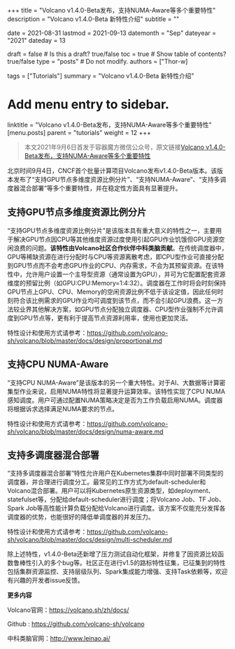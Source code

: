 +++
title = "Volcano v1.4.0-Beta发布，支持NUMA-Aware等多个重要特性"
description = "Volcano v1.4.0-Beta 新特性介绍"
subtitle = ""

date = 2021-08-31
lastmod = 2021-09-13
datemonth = "Sep"
dateyear = "2021"
dateday = 13

draft = false  # Is this a draft? true/false
toc = true  # Show table of contents? true/false
type = "posts"  # Do not modify.
authors = ["Thor-w]

tags = ["Tutorials"]
summary = "Volcano v1.4.0-Beta 新特性介绍"

# Add menu entry to sidebar.
linktitle = "Volcano v1.4.0-Beta发布，支持NUMA-Aware等多个重要特性"
[menu.posts]
parent = "tutorials"
weight = 12
+++

>本文2021年9月6日首发于容器魔方微信公众号，原文链接[Volcano v1.4.0-Beta发布，支持NUMA-Aware等多个重要特性](https://mp.weixin.qq.com/s/S5JAQI0uLoTEx0lvYDXM4Q)  

北京时间9月4日，CNCF首个批量计算项目Volcano发布v1.4.0-Beta版本。该版本发布了“支持GPU节点多维度资源比例分片”、“支持NUMA-Aware”、“支持多调度器混合部署”等多个重要特性，并在稳定性方面具有显著提升。

## 支持GPU节点多维度资源比例分片

“支持GPU节点多维度资源比例分片”是该版本具有重大意义的特性之一，主要用于解决GPU节点因CPU等其他维度资源过度使用引起GPU作业饥饿但GPU资源空闲浪费的问题。__该特性由Volcano社区合作伙伴中科类脑贡献__。在传统调度器中，GPU等稀缺资源在进行分配时与CPU等资源离散考虑，即CPU型作业可直接分配到GPU节点而不会考虑GPU作业的CPU、内存需求，不会为其预留资源。在该特性中，允许用户设置一个主导型资源（通常设置为GPU），并可为它配置配套资源维度的预留比例（如GPU:CPU:Memory=1:4:32）。调度器在工作时将会时刻保持GPU节点上GPU、CPU、Memory的空闲资源比例不低于该设定值，因此任何时刻符合该比例需求的GPU作业均可调度到该节点，而不会引起GPU浪费。这一方法较业界其他解决方案，如GPU节点分配独立调度器、CPU型作业强制不允许调度到GPU节点等，更有利于提高节点资源利用率，使用也更加灵活。

特性设计和使用方式请参考：https://github.com/volcano-sh/volcano/blob/master/docs/design/proportional.md



## 支持CPU NUMA-Aware

“支持CPU NUMA-Aware”是该版本的另一个重大特性。对于AI、大数据等计算密集型作业来说，启用NUMA特性将显著提升运算效率。该特性实现了CPU NUMA感知调度。用户可通过配置NUMA策略决定是否为工作负载启用NUMA。调度器将根据诉求选择满足NUMA要求的节点。

特性设计和使用方式请参考：https://github.com/volcano-sh/volcano/blob/master/docs/design/numa-aware.md


## 支持多调度器混合部署

“支持多调度器混合部署”特性允许用户在Kubernetes集群中同时部署不同类型的调度器，并合理进行调度分工。最常见的工作方式为default-scheduler和Volcano混合部署。用户可以将Kubernetes原生资源类型，如deployment、statefulset等，分配给default-scheduler进行调度；将Volcano Job、TF Job、Spark Job等高性能计算负载分配给Volcano进行调度。该方案不仅能充分发挥各调度器的优势，也能很好的降低单调度器的并发压力。

特性设计和使用方式请参考：https://github.com/volcano-sh/volcano/blob/master/docs/design/multi-scheduler.md


除上述特性，v1.4.0-Beta还新增了压力测试自动化框架，并修复了因资源比较函数鲁棒性引入的多个bug等。社区正在进行v1.5的路标特性征集，已征集到的特性包括集群资源监控、支持层级队列、Spark集成能力增强、支持Task依赖等，欢迎有兴趣的开发者issue反馈。


__更多内容__

Volcano官网：https://volcano.sh/zh/docs/

Github : https://github.com/volcano-sh/volcano

中科类脑官网：http://www.leinao.ai/
